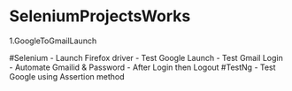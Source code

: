 # SeleniumProjectsWorks

1.GoogleToGmailLaunch

#Selenium
	- Launch Firefox driver
	- Test Google Launch
	- Test Gmail Login 
	- Automate Gmailid & Password 
	- After Login then Logout
#TestNg	
	- Test Google using Assertion method
